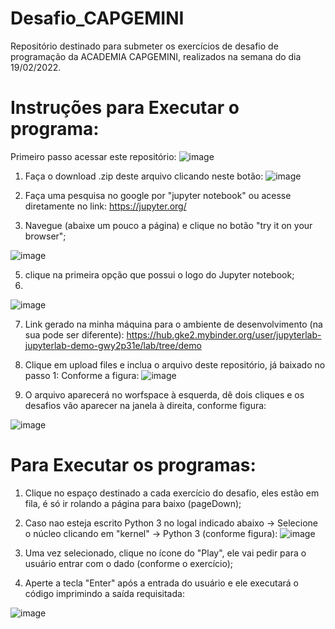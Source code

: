# Desafio_CAPGEMINI
Repositório destinado para submeter os exercícios de desafio de programação da ACADEMIA CAPGEMINI, realizados na semana do dia 19/02/2022.
# Instruções para Executar o programa:
Primeiro passo acessar este repositório:
![image](https://user-images.githubusercontent.com/22027268/154817624-53b7830f-9e30-41e4-8c50-16b8796010b1.png)

1) Faça o download .zip deste arquivo clicando neste botão:
![image](https://user-images.githubusercontent.com/22027268/154817598-0bfce806-3b64-431b-af0a-138b3b0b94d5.png)

3) Faça uma pesquisa no google por "jupyter notebook" ou acesse diretamente no link: https://jupyter.org/
4) Navegue (abaixe um pouco a página) e clique no botão "try it on your browser"; 

 ![image](https://user-images.githubusercontent.com/22027268/154817227-dad824ef-eb78-4cc4-bd58-ab4b07fe44ec.png)

5) clique na primeira opção que possui o logo do Jupyter notebook;
6) 
![image](https://user-images.githubusercontent.com/22027268/154817253-f2bf8274-619a-4a34-a59d-0d266b369aa8.png)

7) Link gerado na minha máquina para o ambiente de desenvolvimento (na sua pode ser diferente): https://hub.gke2.mybinder.org/user/jupyterlab-jupyterlab-demo-gwy2p31e/lab/tree/demo
8) Clique em upload files e inclua o arquivo deste repositório, já baixado no passo 1:
Conforme a figura:
![image](https://user-images.githubusercontent.com/22027268/154817326-a81095fd-feb8-4634-a1e0-cb7eef9aaae1.png)

9) O arquivo aparecerá no worfspace à esquerda, dê dois cliques e os desafios vão aparecer na janela à direita, conforme figura:

![image](https://user-images.githubusercontent.com/22027268/154817385-3f2570bc-8a67-456d-9688-2c5ede1aa9b0.png)


# Para Executar os programas:
1) Clique no espaço destinado a cada exercício do desafio, eles estão em fila, é só ir rolando a página para baixo (pageDown);
2) Caso nao esteja escrito Python 3 no logal indicado abaixo -> Selecione o núcleo clicando em "kernel" -> Python 3 (conforme figura):
![image](https://user-images.githubusercontent.com/22027268/154848344-bcafef45-0adb-40ab-bb22-5a8f8bd0bcee.png)

4) Uma vez selecionado, clique no ícone do "Play", ele vai pedir para o usuário entrar com o dado (conforme o exercício);
5) Aperte a tecla "Enter" após a entrada do usuário e ele executará o código imprimindo a saída requisitada:

![image](https://user-images.githubusercontent.com/22027268/154817505-a3007e77-181a-44fa-accb-92e090491090.png)
